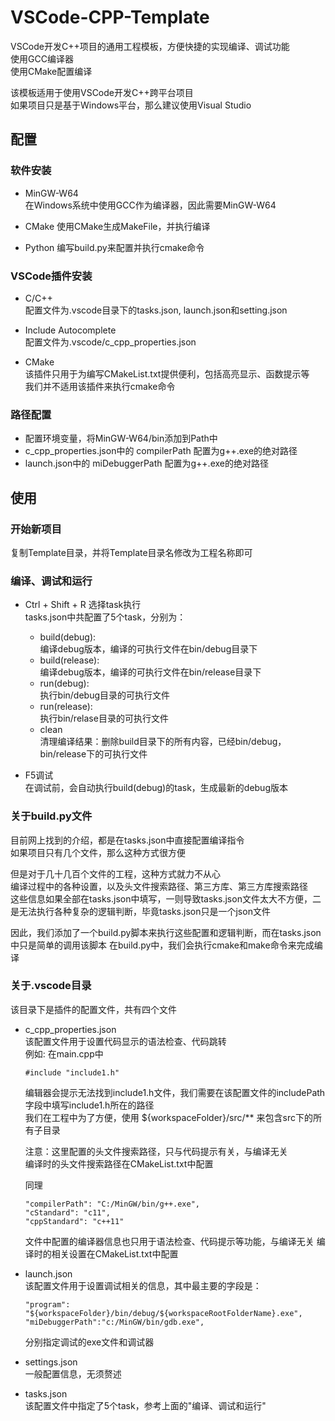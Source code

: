 # VSCode-CPP-Template
VSCode开发C++项目的通用工程模板，方便快捷的实现编译、调试功能  
使用GCC编译器  
使用CMake配置编译

该模板适用于使用VSCode开发C++跨平台项目  
如果项目只是基于Windows平台，那么建议使用Visual Studio

## 配置
### 软件安装
* MinGW-W64  
    在Windows系统中使用GCC作为编译器，因此需要MinGW-W64

* CMake
    使用CMake生成MakeFile，并执行编译

* Python
    编写build.py来配置并执行cmake命令

### VSCode插件安装
* C/C++  
  配置文件为.vscode目录下的tasks.json, launch.json和setting.json  

* Include Autocomplete  
   配置文件为.vscode/c_cpp_properties.json  

* CMake  
  该插件只用于为编写CMakeList.txt提供便利，包括高亮显示、函数提示等  
  我们并不适用该插件来执行cmake命令

### 路径配置
* 配置环境变量，将MinGW-W64/bin添加到Path中
* c_cpp_properties.json中的 compilerPath 配置为g++.exe的绝对路径
* launch.json中的 miDebuggerPath 配置为g++.exe的绝对路径

## 使用
### 开始新项目
复制Template目录，并将Template目录名修改为工程名称即可

### 编译、调试和运行
* Ctrl + Shift + R 选择task执行  
    tasks.json中共配置了5个task，分别为：  
    * build(debug):   
      编译debug版本，编译的可执行文件在bin/debug目录下   
    * build(release):  
      编译debug版本，编译的可执行文件在bin/release目录下   
    * run(debug):  
      执行bin/debug目录的可执行文件  
    * run(release):  
      执行bin/relase目录的可执行文件
    * clean  
      清理编译结果：删除build目录下的所有内容，已经bin/debug，bin/release下的可执行文件

* F5调试  
    在调试前，会自动执行build(debug)的task，生成最新的debug版本

### 关于build.py文件
目前网上找到的介绍，都是在tasks.json中直接配置编译指令  
如果项目只有几个文件，那么这种方式很方便  

但是对于几十几百个文件的工程，这种方式就力不从心  
编译过程中的各种设置，以及头文件搜索路径、第三方库、第三方库搜索路径  
这些信息如果全部在tasks.json中填写，一则导致tasks.json文件太大不方便，二是无法执行各种复杂的逻辑判断，毕竟tasks.json只是一个json文件

因此，我们添加了一个build.py脚本来执行这些配置和逻辑判断，而在tasks.json中只是简单的调用该脚本
在build.py中，我们会执行cmake和make命令来完成编译

### 关于.vscode目录
该目录下是插件的配置文件，共有四个文件  

* c_cpp_properties.json  
  该配置文件用于设置代码显示的语法检查、代码跳转  
  例如: 在main.cpp中 
  ```
  #include "include1.h" 
  ```
  编辑器会提示无法找到include1.h文件，我们需要在该配置文件的includePath字段中填写include1.h所在的路径  
  我们在工程中为了方便，使用 ${workspaceFolder}/src/** 来包含src下的所有子目录

  注意：这里配置的头文件搜索路径，只与代码提示有关，与编译无关  
  编译时的头文件搜索路径在CMakeList.txt中配置

  同理
  ```
  "compilerPath": "C:/MinGW/bin/g++.exe",
  "cStandard": "c11",
  "cppStandard": "c++11"
  ```
  文件中配置的编译器信息也只用于语法检查、代码提示等功能，与编译无关
  编译时的相关设置在CMakeList.txt中配置
  

* launch.json  
  该配置文件用于设置调试相关的信息，其中最主要的字段是：
  ```
  "program": "${workspaceFolder}/bin/debug/${workspaceRootFolderName}.exe",
  "miDebuggerPath":"c:/MinGW/bin/gdb.exe",     
  ```
  分别指定调试的exe文件和调试器

* settings.json  
  一般配置信息，无须赘述

* tasks.json  
  该配置文件中指定了5个task，参考上面的"编译、调试和运行"